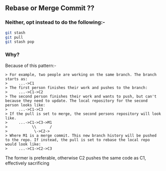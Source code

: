 ## Rebase or Merge Commit ??

### Neither, opt instead to do the following:-

```bash
git stash
git pull
git stash pop
```

### Why?

Because of this pattern:-
```pre
> For example, two people are working on the same branch. The branch starts as:
>     ...->C1
> The first person finishes their work and pushes to the branch:
>     ...->C1->C2
> The second person finishes their work and wants to push, but can't because they need to update. The local repository for the second person looks like:
>     ...->C1->C3
> If the pull is set to merge, the second persons repository will look like.
>     ...->C1->C3->M1
>           \\      /
>            \->C2->
> Where M1 is a merge commit. This new branch history will be pushed to the repo. If instead, the pull is set to rebase the local repo would look like:
>     ...->C1->C2->C3
```

The former is preferable, otherwise C2 pushes the same code as C1, effectively sacrificing

